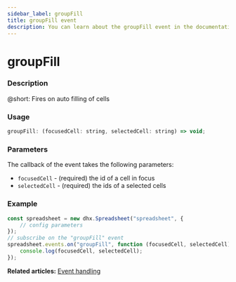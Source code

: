 ```yaml
---
sidebar_label: groupFill
title: groupFill event
description: You can learn about the groupFill event in the documentation of the DHTMLX JavaScript Spreadsheet library. Browse developer guides and API reference, try out code examples and live demos, and download a free 30-day evaluation version of DHTMLX Spreadsheet.
---
```


# groupFill

### Description

@short: Fires on auto filling of cells

### Usage

~~~jsx
groupFill: (focusedCell: string, selectedCell: string) => void;
~~~

### Parameters

The callback of the event takes the following parameters:

- `focusedCell` - (required) the id of a cell in focus
- `selectedCell` - (required) the ids of a selected cells

### Example

~~~jsx {5-7}
const spreadsheet = new dhx.Spreadsheet("spreadsheet", {
    // config parameters
});
// subscribe on the "groupFill" event
spreadsheet.events.on("groupFill", function (focusedCell, selectedCell) {
    console.log(focusedCell, selectedCell);
});
~~~

**Related articles:** [Event handling](handling_events.md)